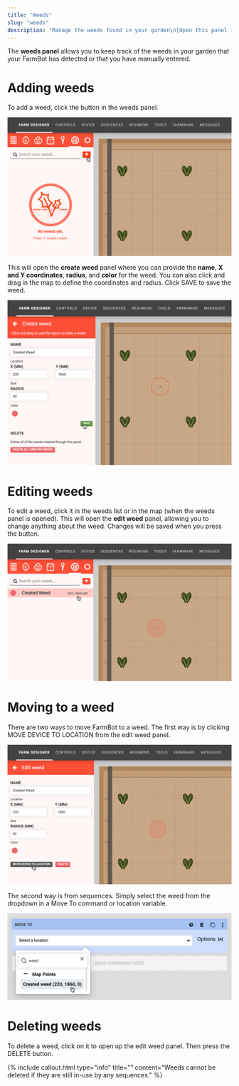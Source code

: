 ```yaml
---
title: "Weeds"
slug: "weeds"
description: "Manage the weeds found in your garden\n[Open this panel in the app](https://my.farm.bot/app/designer/weeds)"
---
```


The **weeds panel** allows you to keep track of the weeds in your garden that your FarmBot has detected or that you have manually entered.

# Adding weeds
To add a weed, click the <span class="fb-button fb-red"><i class='fa fa-plus'></i></span> button in the weeds panel.

![Screen Shot 2019-11-30 at 10.38.56 PM.png](_images/Screen_Shot_2019-11-30_at_10.38.56_PM.png)

This will open the **create weed** panel where you can provide the **name**, **X and Y coordinates**, **radius**, and **color** for the weed. You can also click and drag in the map to define the coordinates and radius. Click <span class="fb-button fb-green">SAVE</span> to save the weed.

![Screen Shot 2019-11-30 at 10.43.37 PM.png](_images/Screen_Shot_2019-11-30_at_10.43.37_PM.png)

# Editing weeds
To edit a weed, click it in the weeds list or in the map (when the weeds panel is opened). This will open the **edit weed** panel, allowing you to change anything about the weed. Changes will be saved when you press the <i class='fa fa-arrow-left'></i> button.

![Screen Shot 2019-11-30 at 10.45.20 PM.png](_images/Screen_Shot_2019-11-30_at_10.45.20_PM.png)

# Moving to a weed
There are two ways to move FarmBot to a weed. The first way is by clicking <span class="fb-button fb-gray">MOVE DEVICE TO LOCATION</span> from the edit weed panel.

![Screen Shot 2019-11-30 at 10.46.34 PM.png](_images/Screen_Shot_2019-11-30_at_10.46.34_PM.png)

The second way is from sequences. Simply select the weed from the dropdown in a <span class="fb-step fb-move-absolute">Move To</span> command or location variable.

![Screen Shot 2019-11-30 at 10.47.21 PM.png](_images/Screen_Shot_2019-11-30_at_10.47.21_PM.png)

# Deleting weeds
To delete a weed, click on it to open up the edit weed panel. Then press the <span class="fb-button fb-red">DELETE</span> button.

{%
include callout.html
type="info"
title=""
content="Weeds cannot be deleted if they are still in-use by any sequences."
%}

